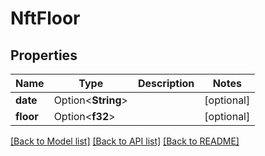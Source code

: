 # NftFloor

## Properties

Name | Type | Description | Notes
------------ | ------------- | ------------- | -------------
**date** | Option<**String**> |  | [optional]
**floor** | Option<**f32**> |  | [optional]

[[Back to Model list]](../README.md#documentation-for-models) [[Back to API list]](../README.md#documentation-for-api-endpoints) [[Back to README]](../README.md)


